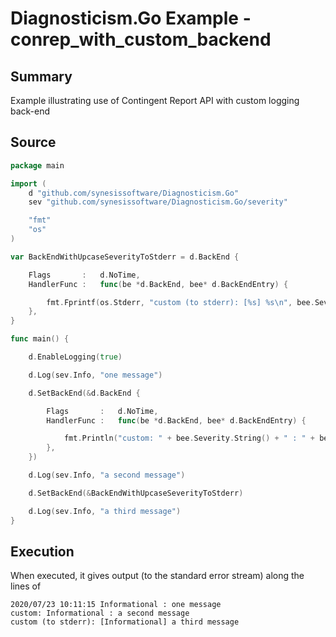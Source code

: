 # Diagnosticism.Go Example - **conrep_with_custom_backend**

## Summary

Example illustrating use of Contingent Report API with custom logging back-end

## Source

``` Go
package main

import (
	d "github.com/synesissoftware/Diagnosticism.Go"
	sev "github.com/synesissoftware/Diagnosticism.Go/severity"

	"fmt"
	"os"
)

var BackEndWithUpcaseSeverityToStderr = d.BackEnd {

	Flags		:	d.NoTime,
	HandlerFunc	:	func(be *d.BackEnd, bee* d.BackEndEntry) {

		fmt.Fprintf(os.Stderr, "custom (to stderr): [%s] %s\n", bee.Severity, bee.Message)
	},
}

func main() {

	d.EnableLogging(true)

	d.Log(sev.Info, "one message")

	d.SetBackEnd(&d.BackEnd {

		Flags		:	d.NoTime,
		HandlerFunc	:	func(be *d.BackEnd, bee* d.BackEndEntry) {

			fmt.Println("custom: " + bee.Severity.String() + " : " + bee.Message)
		},
	})

	d.Log(sev.Info, "a second message")

	d.SetBackEnd(&BackEndWithUpcaseSeverityToStderr)

	d.Log(sev.Info, "a third message")
}
```

## Execution

When executed, it gives output (to the standard error stream) along the lines of

```
2020/07/23 10:11:15 Informational : one message
custom: Informational : a second message
custom (to stderr): [Informational] a third message
```


<!-- ########################### end of file ########################### -->

